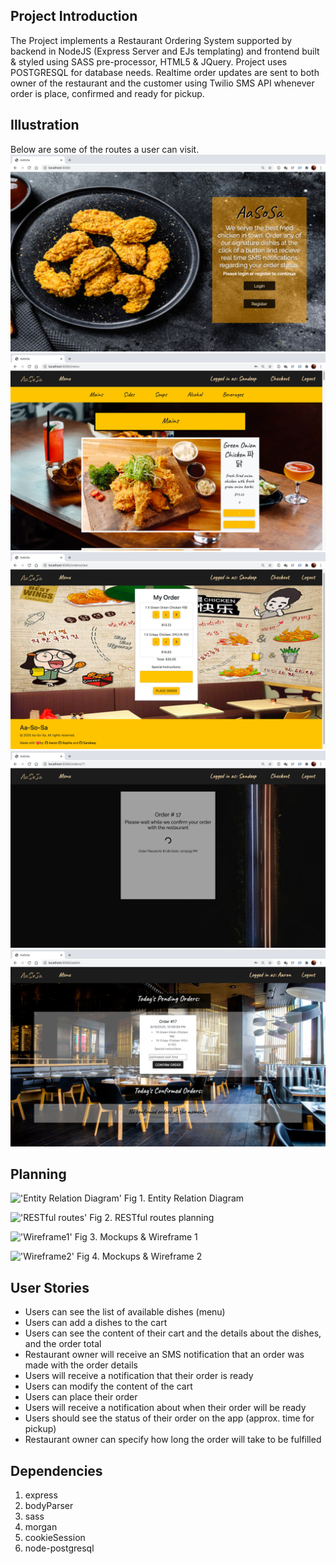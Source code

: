 ## Project Introduction

The Project implements a Restaurant Ordering System supported by backend in NodeJS (Express Server and EJs templating) and frontend built & styled using SASS pre-processor, HTML5 & JQuery. Project uses POSTGRESQL for database needs. Realtime order updates are sent to both owner of the restaurant and the customer using Twilio SMS API whenever order is place, confirmed and ready for pickup.

## Illustration

Below are some of the routes a user can visit.
!['Home Page'](https://github.com/aaron3993/Aa-So-Sa/blob/master/documentation/home.png)
!['Menu Page'](https://github.com/aaron3993/Aa-So-Sa/blob/master/documentation/menu.png)
!['Order Page'](https://github.com/aaron3993/Aa-So-Sa/blob/master/documentation/new_order.png)
!['Completed Order Page'](https://github.com/aaron3993/Aa-So-Sa/blob/master/documentation/completed_order.png)
!['Admin Page'](https://github.com/aaron3993/Aa-So-Sa/blob/master/documentation/admin.png)

## Planning

!['Entity Relation Diagram'](https://raw.githubusercontent.com/aaron3993/midterm-project/master/documentation/Database%20ERD.png)
Fig 1. Entity Relation Diagram

!['RESTful routes'](https://raw.githubusercontent.com/aaron3993/midterm-project/master/documentation/RESTful%20Route%20Panning.png)
Fig 2. RESTful routes planning

!['Wireframe1'](https://raw.githubusercontent.com/aaron3993/midterm-project/master/documentation/wireframe1.png)
Fig 3. Mockups & Wireframe 1

!['Wireframe2'](https://raw.githubusercontent.com/aaron3993/midterm-project/master/documentation/wireframe2.png)
Fig 4. Mockups & Wireframe 2

## User Stories

- Users can see the list of available dishes (menu)
- Users can add a dishes to the cart
- Users can see the content of their cart and the details about the dishes, and the order total
- Restaurant owner will receive an SMS notification that an order was made with the order details
- Users will receive a notification that their order is ready
- Users can modify the content of the cart
- Users can place their order
- Users will receive a notification about when their order will be ready
- Users should see the status of their order on the app (approx. time for pickup)
- Restaurant owner can specify how long the order will take to be fulfilled

## Dependencies

1. express
2. bodyParser
3. sass
4. morgan
5. cookieSession
6. node-postgresql
